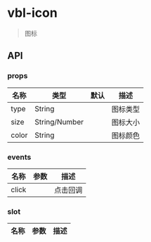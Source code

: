 # vbl-icon

>图标

## API

### props
|名称|类型|默认|描述
|----|----|----|----
|type|String||图标类型
|size|String/Number||图标大小
|color|String||图标颜色

### events
|名称|参数|描述
|----|----|----
|click||点击回调

### slot
|名称|参数|描述
|----|----|----

